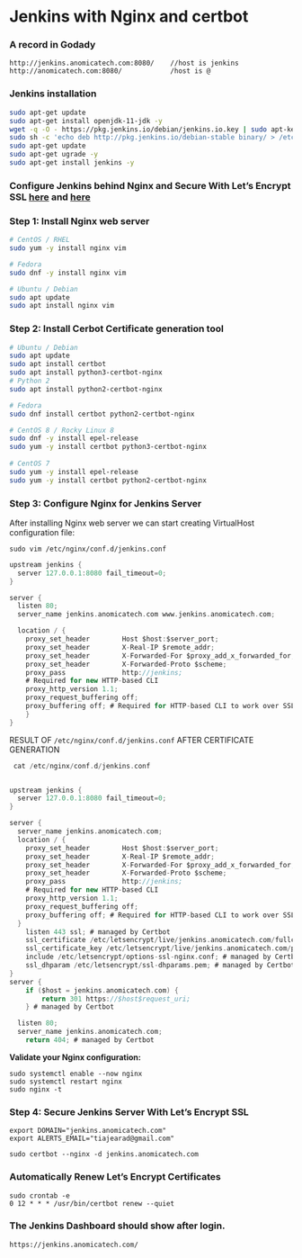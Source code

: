 # Jenkins with Nginx and certbot

### A record in Godady
```
http://jenkins.anomicatech.com:8080/    //host is jenkins
http://anomicatech.com:8080/            /host is @
```

### Jenkins installation
```sh
sudo apt-get update
sudo apt-get install openjdk-11-jdk -y
wget -q -O - https://pkg.jenkins.io/debian/jenkins.io.key | sudo apt-key add -
sudo sh -c 'echo deb http://pkg.jenkins.io/debian-stable binary/ > /etc/apt/sources.list.d/jenkins.list'
sudo apt-get update
sudo apt-get ugrade -y
sudo apt-get install jenkins -y 
```

### Configure Jenkins behind Nginx and Secure With Let’s Encrypt SSL [here](https://computingforgeeks.com/configure-jenkins-behind-nginx-reverse-proxy-and-lets-encrypt-ssl/) and [here](https://www.youtube.com/watch?v=1kODzoPrU1Q)

### Step 1: Install Nginx web server
```sh
# CentOS / RHEL
sudo yum -y install nginx vim

# Fedora
sudo dnf -y install nginx vim

# Ubuntu / Debian
sudo apt update
sudo apt install nginx vim
```

### Step 2: Install Cerbot Certificate generation tool

```sh
# Ubuntu / Debian
sudo apt update
sudo apt install certbot
sudo apt install python3-certbot-nginx
# Python 2
sudo apt install python2-certbot-nginx

# Fedora
sudo dnf install certbot python2-certbot-nginx

# CentOS 8 / Rocky Linux 8
sudo dnf -y install epel-release
sudo yum -y install certbot python3-certbot-nginx
 
# CentOS 7
sudo yum -y install epel-release
sudo yum -y install certbot python2-certbot-nginx
```

### Step 3: Configure Nginx for Jenkins Server
After installing Nginx web server we can start creating VirtualHost configuration file:
```
sudo vim /etc/nginx/conf.d/jenkins.conf
```

```groovy
upstream jenkins {
  server 127.0.0.1:8080 fail_timeout=0;
}

server {
  listen 80;
  server_name jenkins.anomicatech.com www.jenkins.anomicatech.com;

  location / {
    proxy_set_header        Host $host:$server_port;
    proxy_set_header        X-Real-IP $remote_addr;
    proxy_set_header        X-Forwarded-For $proxy_add_x_forwarded_for;
    proxy_set_header        X-Forwarded-Proto $scheme;
    proxy_pass              http://jenkins;
    # Required for new HTTP-based CLI
    proxy_http_version 1.1;
    proxy_request_buffering off; 
    proxy_buffering off; # Required for HTTP-based CLI to work over SSL
    }
}
```

RESULT OF `/etc/nginx/conf.d/jenkins.conf` AFTER CERTIFICATE GENERATION
```groovy
 cat /etc/nginx/conf.d/jenkins.conf


upstream jenkins {
  server 127.0.0.1:8080 fail_timeout=0;
}

server {
  server_name jenkins.anomicatech.com;
  location / {
    proxy_set_header        Host $host:$server_port;
    proxy_set_header        X-Real-IP $remote_addr;
    proxy_set_header        X-Forwarded-For $proxy_add_x_forwarded_for;
    proxy_set_header        X-Forwarded-Proto $scheme;
    proxy_pass              http://jenkins;
    # Required for new HTTP-based CLI
    proxy_http_version 1.1;
    proxy_request_buffering off;
    proxy_buffering off; # Required for HTTP-based CLI to work over SSL
  }
    listen 443 ssl; # managed by Certbot
    ssl_certificate /etc/letsencrypt/live/jenkins.anomicatech.com/fullchain.pem; # managed by Certbot
    ssl_certificate_key /etc/letsencrypt/live/jenkins.anomicatech.com/privkey.pem; # managed by Certbot
    include /etc/letsencrypt/options-ssl-nginx.conf; # managed by Certbot
    ssl_dhparam /etc/letsencrypt/ssl-dhparams.pem; # managed by Certbot
}
server {
    if ($host = jenkins.anomicatech.com) {
        return 301 https://$host$request_uri;
    } # managed by Certbot

  listen 80;
  server_name jenkins.anomicatech.com;
    return 404; # managed by Certbot
```

**Validate your Nginx configuration:**
```
sudo systemctl enable --now nginx
sudo systemctl restart nginx
sudo nginx -t
```

### Step 4: Secure Jenkins Server With Let’s Encrypt SSL
````
export DOMAIN="jenkins.anomicatech.com"
export ALERTS_EMAIL="tiajearad@gmail.com"

sudo certbot --nginx -d jenkins.anomicatech.com
````

### Automatically Renew Let’s Encrypt Certificates
```
sudo crontab -e
0 12 * * * /usr/bin/certbot renew --quiet
```
### The Jenkins Dashboard should show after login.
```
https://jenkins.anomicatech.com/
```